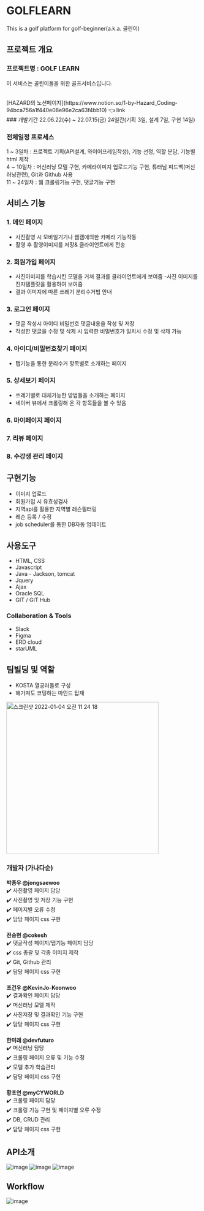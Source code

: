 # GOLFLEARN
This is a golf platform for golf-beginner(a.k.a. 골린이)

## 프로젝트 개요
### 프로젝트명 : GOLF LEARN

이 서비스는 골린이들을 위한 골프서비스입니다.

<br>
[HAZARD의 노션페이지](https://www.notion.so/1-by-Hazard_Coding-94bca756a1f440e08e96e2ca63f4bb10) 👈 link <br>
### 개발기간
22.06.22(수) ~ 22.07.15(금)
24일간(기획 3일, 설계 7일, 구현 14일)

### 전체일정 프로세스
1 ~ 3일차 : 프로젝트 기획(API설계, 와이어프레임작성), 기능 선정, 역할 분담, 기능별 html 제작<br>
4 ~ 10일차 : 머신러닝 모델 구현, 카메라이미지 업로드기능 구현, 튜터님 피드백(머신러닝관련), Git과 Github 사용<br>
11 ~ 24일차 : 웹 크롤링기능 구현, 댓글기능 구현<br>

## 서비스 기능

### 1. 메인 페이지
- 사진촬영 시 모바일기기나 웹캠에의한 카메라 기능작동
- 촬영 후 촬영이미지를 저장& 클라이언트에게 전송

### 2. 회원가입 페이지
- 사진이미지를 학습시킨 모델을 거쳐 결과를 클라이언트에게 보여줌
-사진 이미지를 진자템플릿을 활용하여 보여줌
- 결과 이미지에 따른 쓰레기 분리수거법 안내

### 3. 로그인 페이지
- 댓글 작성시 아이디 비밀번호 댓글내용을 작성 및 저장
- 작성한 댓글을 수정 및 삭제 시 입력한 비밀번호가 일치시 수정 및 삭제 가능

### 4. 아이디/비밀번호찾기 페이지
- 탭기능을 통한 분리수거 항목별로 소개하는 페이지

### 5. 상세보기 페이지
- 쓰레기별로 대체가능한 방법들을 소개하는 페이지
- 네이버 뷰에서 크롤링해 온 각 항목들을 볼 수 있음

### 6. 마이페이지 페이지

### 7. 리뷰 페이지

### 8. 수강생 관리 페이지

## 구현기능
- 이미지 업로드
- 회원가입 시 유효성검사
- 지역api를 활용한 지역별 레슨필터링
- 레슨 등록 / 수정
- job scheduler를 통한 DB자동 업데이트

## 사용도구
- HTML, CSS
- Javascript
- Java - Jackson, tomcat
- Jquery
- Ajax
- Oracle SQL
- GIT / GIT Hub

### Collaboration & Tools
- Slack
- Figma
- ERD cloud
- starUML

## 팀빌딩 및 역할
- KOSTA 열공러들로 구성
- 해가져도 코딩하는 마인드 탑재
<img width="397" alt="스크린샷 2022-01-04 오전 11 24 18" src="https://user-images.githubusercontent.com/80694130/148001462-dd823e4b-1ed4-4426-95f0-9d61b0c0b71f.png">

### 개발자 (가나다순)<br>
**박종우 @jongsaewoo**<br>
✔️ 사진촬영 페이지 담당<br>
✔️ 사진촬영 및 저장 기능 구현<br>
✔️ 페이지별 오류 수정<br>
✔️ 담당 페이지 css 구현<br>
<br>
**전승현 @cokesh**<br>
✔️ 댓글작성 페이지/탭기능 페이지 담당<br>
✔️ css 총괄 및 각종 이미지 제작<br>
✔️ Git, Github 관리<br>
✔️ 담당 페이지 css 구현<br>
<br>
**조건우 @KevinJo-Keonwoo**<br>
✔️ 결과확인 페이지 담당<br>
✔️ 머신러닝 모델 제작<br>
✔️ 사진저장 및 결과확인 기능 구현<br>
✔️ 담당 페이지 css 구현<br>
<br>
**한미래 @devfuturo**<br>
✔️ 머신러닝 담당<br>
✔️ 크롤링 페이지 오류 및 기능 수정<br>
✔️ 모델 추가 학습관리<br>
✔️ 담당 페이지 css 구현<br>
<br>
**황초연 @myCYWORLD**<br>
✔️ 크롤링 페이지 담당<br>
✔️ 크롤링 기능 구현 및 페이지별 오류 수정<br>
✔️ DB, CRUD 관리<br>
✔️ 담당 페이지 css 구현 <br>

## API소개

![image](https://user-images.githubusercontent.com/79038451/149770791-9d55df52-8aa2-463c-8fa3-763d69cb0b71.png)
![image](https://user-images.githubusercontent.com/79038451/149770825-9df48fe6-e010-4965-ad17-9ea8bcea1d7b.png)
![image](https://user-images.githubusercontent.com/79038451/149770857-999fed27-64c5-48b5-baf7-7cd252970224.png)

## Workflow
![image](https://user-images.githubusercontent.com/79038451/149876685-e4d8f0e7-9f2d-41af-b2ab-1cf26937bb01.png)




